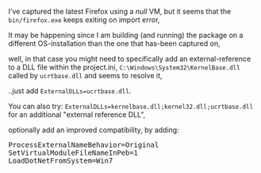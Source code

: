 <!--more-->

I've captured the latest Firefox using a <em>null</em> VM,
but it seems that the <code>bin/firefox.exe</code> keeps exiting on import error,

It may be happening since I am building (and running) the package on a different OS-installation than the one that has-been captured on,

well, in that case you might need to specifically add an external-reference to a DLL file within the project.ini,
<code>C:\\Windows\\System32\\KernelBase.dll</code> called by <code>ucrtbase.dll</code> and seems to resolve it,

..just add <code>ExternalDLLs=ucrtbase.dll</code>.

You can also try: <code>ExternalDLLs=kernelbase.dll;kernel32.dll;ucrtbase.dll</code> for an additional "external reference DLL",

optionally add an improved compatibility, by adding:
<pre>
ProcessExternalNameBehavior=Original
SetVirtualModuleFileNameInPeb=1
LoadDotNetFromSystem=Win7
</pre>
